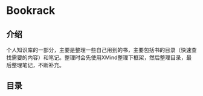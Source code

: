 Bookrack
========

## 介绍 ##

个人知识库的一部分，主要是整理一些自己用到的书，主要包括书的目录（快速查找需要的内容）和笔记。整理时会先使用XMind整理下框架，然后整理目录，最后整理笔记，不断补充。

## 目录 ##


